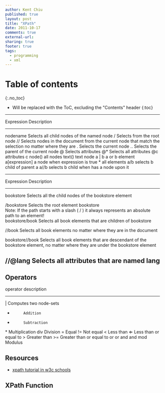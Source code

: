 ```yaml
---
author: Kent Chiu
published: true
layout: post
title: "XPath"
date: 2011-10-17
comments: true
external-url:
sharing: true
footer: true
tags:
  - programming
  - xml
---
```


# Table of contents
{:.no_toc}

* Will be replaced with the ToC, excluding the "Contents" header
{:toc}

----------------------------------------------------------------



  Expression      Description
  --------------- -------------------------------------------------------------------------------------------------------
  nodename        Selects all child nodes of the named node
  /               Selects from the root node
  //              Selects nodes in the document from the current node that match the selection no matter where they are
  .               Selects the current node
  ..              Selects the parent of the current node
  @               Selects attributes
  @\*             Selects all attributes
  @c              attributes c
  node()          all nodes
  text()          text node
  a | b           a or b element
  a[expression]   a node when expression is true
  \*              all elements
  a/b             selects b child of parent a
  a//b            selects b child when has a node upon it

  ------------------------------------------------------------------------------------------------------------------------------------------------
  Expression        Description
  ----------------- ------------------------------------------------------------------------------------------------------------------------------
  bookstore         Selects all the child nodes of the bookstore element

  /bookstore        Selects the root element bookstore\
                     Note: If the path starts with a slash ( / ) it always represents an absolute path to an element!\
                     bookstore/book Selects all book elements that are children of bookstore

  //book            Selects all book elements no matter where they are in the document

  bookstore//book   Selects all book elements that are descendant of the bookstore element, no matter where they are under the bookstore element

  //@lang           Selects all attributes that are named lang
  ------------------------------------------------------------------------------------------------------------------------------------------------

Operators
---------

  operator   description
  ---------- --------------------------
  |          Computes two node-sets
  +          Addition
  -          Subtraction
  \*         Multiplication
  div        Division
  =          Equal
  !=         Not equal
  \<         Less than
  ⇐          Less than or equal to
  \>         Greater than
  \>=        Greater than or equal to
  or         or
  and        and
  mod        Modulus

Resources
---------

-   [xpath tutorial in w3c
    schools](http://www.w3schools.com/XPath/default.asp "http://www.w3schools.com/XPath/default.asp")

XPath Function
--------------


